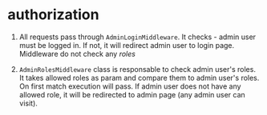 # authorization

1. All requests pass through `AdminLoginMiddleware`. It cheсks - admin user must be logged in. If not, it will redirect admin user to login page. Middleware do not check any *roles*

2. `AdminRolesMiddleware` class is responsable to check admin user's roles. It takes allowed roles as param and compare them to admin user's roles. On first match execution will pass. If admin user does not have any allowed role, it will be redirected to admin page (any admin user can visit).
